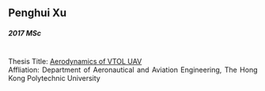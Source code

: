 ## Penghui Xu
##### 2017 MSc

<div align="justify">
<br/>
Thesis Title:
<a href="https://theses.lib.polyu.edu.hk/handle/200/9065">Aerodynamics of VTOL UAV
</a>
<br/>
Affliation: Department of Aeronautical and Aviation Engineering, The Hong Kong Polytechnic University
</div>
